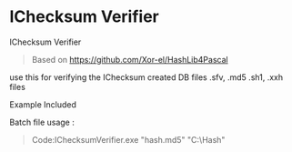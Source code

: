 # IChecksum Verifier
IChecksum Verifier
>Based on https://github.com/Xor-el/HashLib4Pascal

use this for verifying the IChecksum created DB files .sfv, .md5 .sh1, .xxh files

Example Included

Batch file usage :
>Code:IChecksumVerifier.exe "hash.md5" "C:\Hash\"

